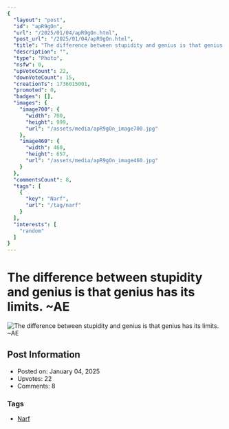 ```yaml
---
{
  "layout": "post",
  "id": "apR9gOn",
  "url": "/2025/01/04/apR9gOn.html",
  "post_url": "/2025/01/04/apR9gOn.html",
  "title": "The difference between stupidity and genius is that genius has its limits. ~AE",
  "description": "",
  "type": "Photo",
  "nsfw": 0,
  "upVoteCount": 22,
  "downVoteCount": 15,
  "creationTs": 1736015001,
  "promoted": 0,
  "badges": [],
  "images": {
    "image700": {
      "width": 700,
      "height": 999,
      "url": "/assets/media/apR9gOn_image700.jpg"
    },
    "image460": {
      "width": 460,
      "height": 657,
      "url": "/assets/media/apR9gOn_image460.jpg"
    }
  },
  "commentsCount": 8,
  "tags": [
    {
      "key": "Narf",
      "url": "/tag/narf"
    }
  ],
  "interests": [
    "random"
  ]
}
---
```


# The difference between stupidity and genius is that genius has its limits. ~AE

![The difference between stupidity and genius is that genius has its limits. ~AE](/assets/media/apR9gOn_image700.jpg)

## Post Information

- Posted on: January 04, 2025
- Upvotes: 22
- Comments: 8

### Tags

- [Narf](/tag/Narf)
